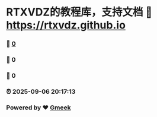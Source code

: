 # RTXVDZ的教程库，支持文档 :link: https://rtxvdz.github.io 
### :page_facing_up: [0](https://rtxvdz.github.io/tag.html) 
### :speech_balloon: 0 
### :hibiscus: 0 
### :alarm_clock: 2025-09-06 20:17:13 
### Powered by :heart: [Gmeek](https://github.com/Meekdai/Gmeek)
